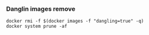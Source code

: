 ### Danglin images remove



```
docker rmi -f $(docker images -f "dangling=true" -q)
docker system prune -af
```

